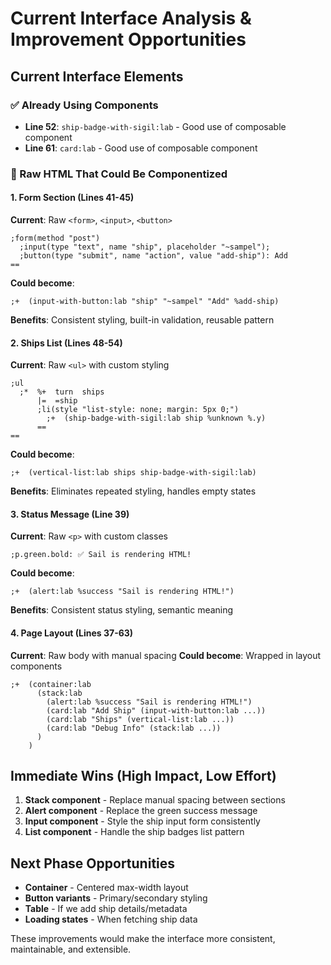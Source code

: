 # Current Interface Analysis & Improvement Opportunities

## Current Interface Elements

### ✅ Already Using Components
- **Line 52**: `ship-badge-with-sigil:lab` - Good use of composable component
- **Line 61**: `card:lab` - Good use of composable component

### 🔧 Raw HTML That Could Be Componentized

#### 1. Form Section (Lines 41-45)
**Current**: Raw `<form>`, `<input>`, `<button>`
```hoon
;form(method "post")
  ;input(type "text", name "ship", placeholder "~sampel");
  ;button(type "submit", name "action", value "add-ship"): Add
==
```

**Could become**:
```hoon
;+  (input-with-button:lab "ship" "~sampel" "Add" %add-ship)
```
**Benefits**: Consistent styling, built-in validation, reusable pattern

#### 2. Ships List (Lines 48-54)
**Current**: Raw `<ul>` with custom styling
```hoon
;ul
  ;*  %+  turn  ships
      |=  =ship
      ;li(style "list-style: none; margin: 5px 0;")
        ;+  (ship-badge-with-sigil:lab ship %unknown %.y)
      ==
==
```

**Could become**:
```hoon
;+  (vertical-list:lab ships ship-badge-with-sigil:lab)
```
**Benefits**: Eliminates repeated styling, handles empty states

#### 3. Status Message (Line 39)
**Current**: Raw `<p>` with custom classes
```hoon
;p.green.bold: ✅ Sail is rendering HTML!
```

**Could become**:
```hoon
;+  (alert:lab %success "Sail is rendering HTML!")
```
**Benefits**: Consistent status styling, semantic meaning

#### 4. Page Layout (Lines 37-63)
**Current**: Raw body with manual spacing
**Could become**: Wrapped in layout components
```hoon
;+  (container:lab
      (stack:lab
        (alert:lab %success "Sail is rendering HTML!")
        (card:lab "Add Ship" (input-with-button:lab ...))
        (card:lab "Ships" (vertical-list:lab ...))
        (card:lab "Debug Info" (stack:lab ...))
      )
    )
```

## Immediate Wins (High Impact, Low Effort)

1. **Stack component** - Replace manual spacing between sections
2. **Alert component** - Replace the green success message
3. **Input component** - Style the ship input form consistently
4. **List component** - Handle the ship badges list pattern

## Next Phase Opportunities

- **Container** - Centered max-width layout
- **Button variants** - Primary/secondary styling
- **Table** - If we add ship details/metadata
- **Loading states** - When fetching ship data

These improvements would make the interface more consistent, maintainable, and extensible.
